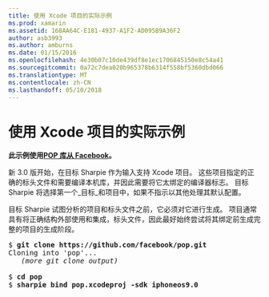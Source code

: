 ```yaml
---
title: 使用 Xcode 项目的实际示例
ms.prod: xamarin
ms.assetid: 168AA64C-E181-4937-A1F2-AD095B9A36F2
author: asb3993
ms.author: amburns
ms.date: 01/15/2016
ms.openlocfilehash: 4e30b07c10de439df8e1ec1706845150e8c54a41
ms.sourcegitcommit: 0a72c7dea020b965378b6314f558bf5360dbd066
ms.translationtype: MT
ms.contentlocale: zh-CN
ms.lasthandoff: 05/10/2018
---
```

# <a name="real-world-example-using-an-xcode-project"></a>使用 Xcode 项目的实际示例


**此示例使用[POP 库从 Facebook](https://github.com/facebook/pop)。**

新 3.0 版开始，在目标 Sharpie 作为输入支持 Xcode 项目。 这些项目指定的正确的标头文件和需要编译本机库，并因此需要将它太绑定的编译器标志。 目标 Sharpie 将选择第一个_目标_和项目中，如果不指示以其他处理其默认配置。

目标 Sharpie 试图分析的项目和标头文件之前，它必须对它进行生成。 项目通常具有将正确结构外部使用和集成，标头文件，因此最好始终尝试将其绑定前生成完整的项目的生成阶段。

<pre>$ <b>git clone https://github.com/facebook/pop.git</b>
Cloning into 'pop'...
   <em>(more git clone output)</em>

$ <b>cd pop</b>
$ <b>sharpie bind pop.xcodeproj -sdk iphoneos9.0</b></pre>

